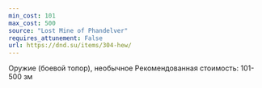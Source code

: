 ```yaml
---
min_cost: 101
max_cost: 500
source: "Lost Mine of Phandelver"
requires_attunement: False
url: https://dnd.su/items/304-hew/
---
```


Оружие (боевой топор), необычное
Рекомендованная стоимость: 101-500 зм